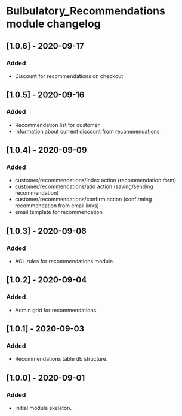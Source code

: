 # Bulbulatory_Recommendations module changelog

## [1.0.6] - 2020-09-17
### Added
- Discount for recommendations on checkout

## [1.0.5] - 2020-09-16
### Added
- Recommendation list for customer
- Information about current discount from recommendations

## [1.0.4] - 2020-09-09
### Added
- customer/recommendations/index action (recommendation form)
- customer/recommendations/add action (saving/sending recommendation)
- customer/recommendations/confirm action (confirming recommendation from email links)
- email template for recommendation

## [1.0.3] - 2020-09-06
### Added
- ACL rules for recommendations module.

## [1.0.2] - 2020-09-04
### Added
- Admin grid for recommendations.

## [1.0.1] - 2020-09-03
### Added
- Recommendations table db structure.

## [1.0.0] - 2020-09-01
### Added
- Initial module skeleton.
